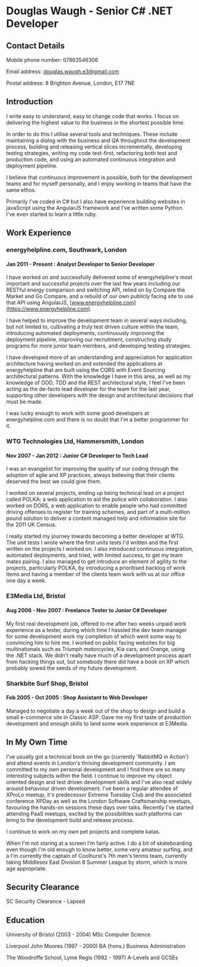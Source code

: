 # Douglas Waugh - Senior C# .NET Developer

## Contact Details

Mobile phone number: 07863546306

Email address: douglas.waugh.e3@gmail.com

Postal address: 8 Brighton Avenue, London, E17 7NE

## Introduction

I write easy to understand, easy to change code that works.  I focus on delivering the highest value to the business in the shortest possible time.

In order to do this I utilise several tools and techniques.  These include maintaining a dialog with the business and QA throughout the development process, building and releasing vertical slices incrementally, developing testing strategies, writing my code test-first, refactoring both test and production code, and using an automated continuous integration and deployment pipeline.

I believe that continuous improvement is possible, both for the development teams and for myself personally, and I enjoy working in teams that have the same ethos.

Primarily I've coded in C# but I also have experience building websites in javaScript using the AngularJS framework and I've written some Python.  I've even started to learn a little ruby.

## Work Experience

### energyhelpline.com, Southwark, London

#### Jan 2011 - Present : Analyst Developer to Senior Developer

I have worked on and successfully delivered some of energyhelpline's most important and successful projects over the last few years including our RESTful energy comparison and switching API, relied on by Compare the Market and Go Compare, and a rebuild of our own publicly facing site to use that API using AngularJS, [www.energyhelpline.com](https://www.energyhelpline.com). 

I have helped to improve the development team in several ways including, but not limited to, cultivating a truly test driven culture within the team, introducing automated deployments, continuously improving the deployment pipeline, improving our recruitment, constructing study programs for more junior team members, and developing testing strategies.

I have developed more of an understanding and appreciation for application architecture having worked on and extended the applications at energyhelpline that are built using the CQRS with Event Sourcing architectural patterns.  With the knowledge I have in this area, as well as my knowledge of OOD, TDD and the REST architectural style, I feel I've been acting as the de-facto lead developer for the team for the last year, supporting other developers with the design and architectural decisions that must be made.

I was lucky enough to work with some good developers at energyhelpline.com and there is no doubt that I'm a better programmer for it.

### WTG Technologies Ltd, Hammersmith, London

#### Nov 2007 - Jan 2012 : Junior C# Developer to Tech Lead

I was an evangelist for improving the quality of our coding through the adoption of agile and XP practices, always believing that their clients deserved the best we could give them.

I worked on several projects, ending up being technical lead on a project called POLKA; a web application to aid the police with collaboration.  I also worked on DORS, a web application to enable people who had committed driving offenses to register for training schemes, and part of a multi-million pound solution to deliver a content managed help and information site for the 2011 UK Census.

I really started my journey towards becoming a better developer at WTG.  The unit tests I wrote where the first units tests I'd written and the first written on the projects I worked on.  I also introduced continuous integration, automated deployments, and tried, with limited success, to get my team mates pairing.  I also managed to get introduce an element of agility to the projects, particularly POLKA, by introducing a prioritised backlog of work items and having a member of the clients team work with us at our office one day a week.

### E3Media Ltd, Bristol

#### Aug 2006 - Nov 2007 : Freelance Tester to Junior C# Developer

My first real development job, offered to me after two weeks unpaid work experience as a tester, during which time I hassled the dev team manager for some development work my completion of which went some way to convincing him to hire me.  I worked on public facing websites for big multinationals such as Triumph motorcycles, Kia cars, and Orange, using the .NET stack.  We didn't really have much of a development process apart from hacking things out, but somebody there did have a book on XP which probably sowed the seeds of my future development.

### Sharkbite Surf Shop, Bristol

#### Feb 2005 - Oct 2005 : Shop Assistant to Web Developer

Managed to negotiate a day a week out of the shop to design and build a small e-commerce site in Classic ASP.  Gave me my first taste of production development and enough skills to land some work experience at E3Media.

## In My Own Time

I've usually got a technical book on the go (currently 'RabbitMQ in Action') and attend events in London's thriving development community.  I am committed to my own personal development and I find there are so many interesting subjects within the field.  I continue to improve my object oriented design and test driven development skills and I've also read widely around behaviour driven development.  I've been a regular attendee of XProLo meetup, it's predecessor Extreme Tuesday Club and the associated conference XPDay as well as the London Software Craftsmanship meetups, favouring the hands-on sessions these days over talks.  Recently I've started attending PaaS meetups, excited by the possibilities such platforms can bring to the development build and release process.

I continue to work on my own pet projects and complete katas.

When I'm not staring at a screen I'm fairly active.  I do a bit of skateboarding even though I'm old enough to know better, some very amateur surfing, and a I'm currently the captain of Coolhurst's 7th men's tennis team, currently taking Middlesex East Division 8 Summer League by storm, which is more age appropriate.

## Security Clearance

SC Security Clearance - Lapsed

## Education

University of Bristol (2003 - 2004) MSc Computer Science

Liverpool John Moores (1997 - 2000) BA (hons.) Business Administration

The Woodroffe School, Lyme Regis (1992 - 1997) A-Levels and GCSEs
